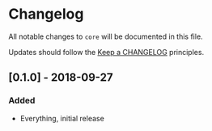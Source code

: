 # Changelog

All notable changes to `core` will be documented in this file.

Updates should follow the [Keep a CHANGELOG](http://keepachangelog.com/) principles.


## [0.1.0] - 2018-09-27

### Added
- Everything, initial release
